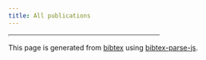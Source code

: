```yaml
---
title: All publications
---
```


<div class="columns is-desktop">
  <div class="column is-10 is-offset-1">
    <div id="bibtex_display_box">
      <span id="bibtex_display"></span>
    </div>
  </div>
</div>
<iframe onload="loading_bibs()" height="0"></iframe> 

<footer class="footer">
  <div class="content has-text-centered">
    <p>
      This page is generated from <a href="./resources/my_publications.bib" target="blank">bibtex</a> using <a href="https://github.com/ORCID/bibtexParseJs" target="_blank">bibtex-parse-js</a>.
    </p>
  </div>
</footer>

